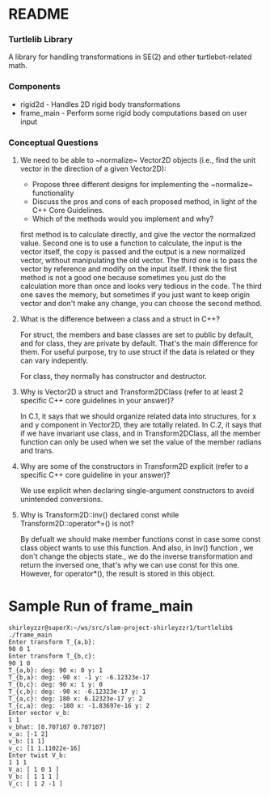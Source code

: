 # README

### Turtlelib Library
A library for handling transformations in SE(2) and other turtlebot-related math.

### Components
- rigid2d - Handles 2D rigid body transformations
- frame_main - Perform some rigid body computations based on user input

### Conceptual Questions
1. We need to be able to ~normalize~ Vector2D objects (i.e., find the unit vector in the direction of a given Vector2D):
   - Propose three different designs for implementing the ~normalize~ functionality
   - Discuss the pros and cons of each proposed method, in light of the C++ Core Guidelines.
   - Which of the methods would you implement and why?
   
   first method is to calculate directly, and give the vector the normalized value. Second one is to use a function to calculate, the input is the vector itself, the copy is passed and the output is a new normalized vector, without manipulating the old vector. The third one is to pass the vector by reference and modify on the input  itself. I think the first method is not a good one because sometimes you just do the calculation more than once and looks very tedious in the code. The third one saves the memory, but sometimes if you just want to keep origin vector and don't make any change, you can choose the second method.


2. What is the difference between a class and a struct in C++?

   For struct, the members and base classes are set to public by default, and for class, they are private by default. That's the main difference for them. For useful purpose, try to use struct if the data is related or they can vary indepently.

   For class, they normally has constructor and destructor.


3. Why is Vector2D a struct and Transform2DClass (refer to at least 2 specific C++ core guidelines in your answer)?

   In C.1, it says that we should organize related data into structures, for x and y component in Vector2D, they are totally related. In C.2, it says that if we have invariant use class, and in Transform2DClass, all the member function can only be used when we set the value of the member radians and trans.


4. Why are some of the constructors in Transform2D explicit (refer to a specific C++ core guideline in your answer)?

   We use explicit when declaring single-argument constructors to avoid unintended conversions.


5. Why is Transform2D::inv() declared const while Transform2D::operator*=() is not?
   
   By defualt we should make member functions const in case some const class object wants to use this function. And also, in inv() function , we don't change the objects state., we do the inverse transformation and return the inversed one, that's why we can use const for this one.  However, for operator*(), the result is stored in this object.

# Sample Run of frame_main
```
shirleyzzr@superX:~/ws/src/slam-project-shirleyzzr1/turtlelib$ ./frame_main
Enter transform T_{a,b}:
90 0 1
Enter transform T_{b,c}:
90 1 0
T_{a,b}: deg: 90 x: 0 y: 1
T_{b,a}: deg: -90 x: -1 y: -6.12323e-17
T_{b,c}: deg: 90 x: 1 y: 0
T_{c,b}: deg: -90 x: -6.12323e-17 y: 1
T_{a,c}: deg: 180 x: 6.12323e-17 y: 2
T_{c,a}: deg: -180 x: -1.83697e-16 y: 2
Enter vector v_b:
1 1
v_bhat: [0.707107 0.707107]
v_a: [-1 2]
v_b: [1 1]
v_c: [1 1.11022e-16]
Enter twist V_b: 
1 1 1
V_a: [ 1 0 1 ]
V_b: [ 1 1 1 ]
V_c: [ 1 2 -1 ]
```
